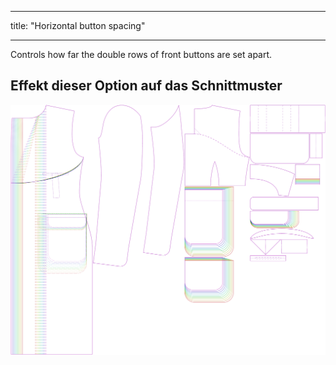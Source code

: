 - - -
title: "Horizontal button spacing"
- - -

Controls how far the double rows of front buttons are set apart.

## Effekt dieser Option auf das Schnittmuster

![This image shows the effect of this option by superimposing several variants that have a different value for this option](carlton_buttonspacinghorizontal_sample.svg "Effect of this option on the pattern")
